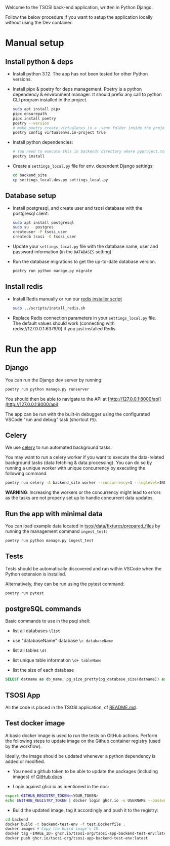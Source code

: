 
Welcome to the TSOSI back-end application, written in Python Django.

Follow the below procedure if you want to setup the application locally without using the Dev container.

# Manual setup
## Install python & deps

* Install python 3.12. The app has not been tested for other Python versions.

* Install pipx & poetry for deps management. Poetry is a python dependency & environment manager. It should prefix any call to python CLI program installed in the project. 
    ```bash
    sudo apt install pipx
    pipx ensurepath
    pipx install poetry
    poetry --version
    # make poetry create virtualenvs in a .venv folder inside the project folder
    poetry config virtualenvs.in-project true
    ```

* Install python dependencies:
    ```bash
    # You need to execute this in backend/ directory where pyproject.toml is located
    poetry install
    ```

* Create a `settings_local.py` file for env. dependent Django settings:
    ```bash
    cd backend_site
    cp settings_local.dev.py settings_local.py
    ```

## Database setup
* Install postgresql, and create user and tsosi database with the postgresql client:
    ```bash
    sudo apt install postgresql
    sudo su - postgres
    createuser -P tsosi_user
    createdb tsosi -O tsosi_user
    ```
* Update your `settings_local.py` file with the database name, user and password information (in the `DATABASES` setting).

* Run the database migrations to get the up-to-date database version.
    ```bash
    poetry run python manage.py migrate
    ```

## Install redis

* Install Redis manually or run our [redis installer script](/scripts/install_redis.sh)
    ```bash
    sudo ../scripts/install_redis.sh
    ```
    
* Replace Redis connection parameters in your `settings_local.py` file. The default values should work (connecting with redis://127.0.0.1:6379/0) if you just installed Redis. 


# Run the app

## Django

You can run the Django dev server by running:

```bash
poetry run python manage.py runserver
```

You should then be able to navigate to the API at [http://127.0.0.1:8000/api](http://127.0.0.1:8000/api)

The app can be run with the built-in debugger using the configurated VSCode "run and debug" task (shortcut `F5`).

## Celery

We use [celery](https://docs.celeryq.dev/en/stable/) to run automated background tasks.

You may want to run a celery worker if you want to execute the data-related background tasks (data fetching & data processing).
You can do so by running a unique worker with unique concurrency by executing the following command.

```bash
poetry run celery -A backend_site worker --concurrency=1 --loglevel=INFO
```

**WARNING**: Increasing the workers or the concurrency might lead to errors as the tasks are not properly set up to handle concurrent data updates.

## Run the app with minimal data

You can load example data located in [tsosi/data/fixtures/prepared_files](./tsosi/data/fixtures/prepared_files/) by running the management command `ingest_test`:

```bash
poetry run python manage.py ingest_test
```


## Tests

Tests should be automatically discovered and run within VSCode when the Python extension is installed.

Alternatively, they can be run using the pytest command:
```bash
poetry run pytest
```

## postgreSQL commands

Basic commands to use in the psql shell:

* list all databases `\list`

* use "databaseName" database `\c databaseName`

* list all tables `\dt`

* list unique table information `\d+ tableName`

* list the size of each database
```sql
SELECT datname as db_name, pg_size_pretty(pg_database_size(datname)) as db_usage FROM pg_database;
```


## TSOSI App

All the code is placed in the TSOSI application, cf [README.md](./tsosi/README.md).


## Test docker image

A basic docker image is used to run the tests on GitHub actions.
Perform the following steps to update image on the Github container registry (used by the workflow).

Ideally, the image should be updated whenever a python dependency is added or modified.


- You need a github token to be able to update the packages (including images) cf [GitHub docs](https://docs.github.com/en/packages/working-with-a-github-packages-registry/working-with-the-container-registry#authenticating-to-the-container-registry)

- Login against ghcr.io as mentioned in the doc:

```bash
export GITHUB_REGISTRY_TOKEN=<YOUR_TOKEN>
echo $GITHUB_REGISTRY_TOKEN | docker login ghcr.io -u USERNAME --password-stdin
```

- Build the updated image, tag it accordingly and push it to the registry:

```bash
cd backend
docker build -t backend-test-env -f test.Dockerfile .
docker images # Copy the build image's ID
docker tag <IMAGE_ID> ghcr.io/tsosi-org/tsosi-app-backend-test-env:latest
docker push ghcr.io/tsosi-org/tsosi-app-backend-test-env:latest
```


